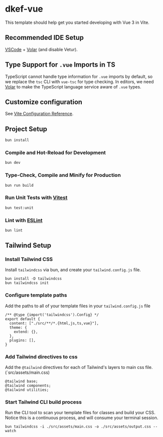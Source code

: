 # dkef-vue

This template should help get you started developing with Vue 3 in Vite.

## Recommended IDE Setup

[VSCode](https://code.visualstudio.com/) + [Volar](https://marketplace.visualstudio.com/items?itemName=Vue.volar) (and disable Vetur).

## Type Support for `.vue` Imports in TS

TypeScript cannot handle type information for `.vue` imports by default, so we replace the `tsc` CLI with `vue-tsc` for type checking. In editors, we need [Volar](https://marketplace.visualstudio.com/items?itemName=Vue.volar) to make the TypeScript language service aware of `.vue` types.

## Customize configuration

See [Vite Configuration Reference](https://vite.dev/config/).

## Project Setup

```sh
bun install
```

### Compile and Hot-Reload for Development

```sh
bun dev
```

### Type-Check, Compile and Minify for Production

```sh
bun run build
```

### Run Unit Tests with [Vitest](https://vitest.dev/)

```sh
bun test:unit
```

### Lint with [ESLint](https://eslint.org/)

```sh
bun lint
```

## Tailwind Setup

### Install Tailwind CSS

Install `tailwindcss` via bun, and create your `tailwind.config.js` file.

```
bun install -D tailwindcss
bun tailwindcss init
```

### Configure template paths

Add the paths to all of your template files in your `tailwind.config.js` file

```
/** @type {import('tailwindcss').Config} */
export default {
  content: ["./src/**/*.{html,js,ts,vue}"],
  theme: {
    extend: {},
  },
  plugins: [],
}
```

### Add Tailwind directives to css

Add the `@tailwind` directives for each of Tailwind's layers to main css file. (`src/assets/main.css)

```
@tailwind base;
@tailwind components;
@tailwind utilities;
```

### Start Tailwind CLI build process

Run the CLI tool to scan your template files for classes and build your CSS. Notice this is a continuous process, and will consume your terminal session.

```
bun tailwindcss -i ./src/assets/main.css -o ./src/assets/output.css --watch
```
